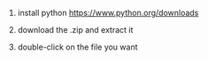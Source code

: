 1) install python https://www.python.org/downloads

2) download the .zip and extract it

3) double-click on the file you want
